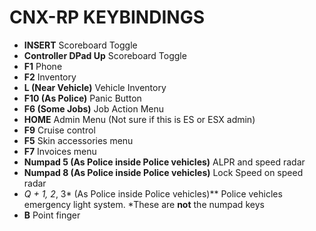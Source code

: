 # CNX-RP KEYBINDINGS

- **INSERT** Scoreboard Toggle
- **Controller DPad Up** Scoreboard Toggle
- **F1** Phone
- **F2** Inventory
- **L (Near Vehicle)** Vehicle Inventory
- **F10 (As Police)** Panic Button
- **F6 (Some Jobs)** Job Action Menu
- **HOME** Admin Menu (Not sure if this is ES or ESX admin)
- **F9** Cruise control
- **F5** Skin accessories menu
- **F7** Invoices menu
- **Numpad 5 (As Police inside Police vehicles)** ALPR and speed radar
- **Numpad 8 (As Police inside Police vehicles)** Lock Speed on speed radar
- **Q + 1*, 2*, 3* (As Police inside Police vehicles)** Police vehicles emergency light system. *These are **not** the numpad keys
- **B** Point finger